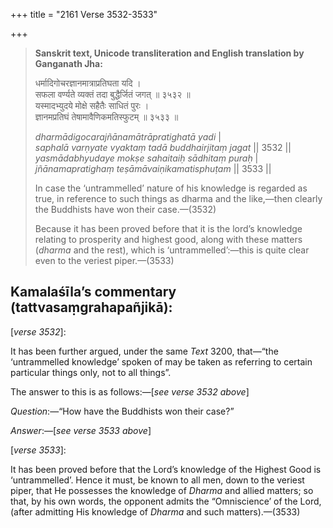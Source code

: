 +++
title = "2161 Verse 3532-3533"

+++
> **Sanskrit text, Unicode transliteration and English translation by Ganganath Jha:** 
>
> धर्मादिगोचरज्ञानमात्राप्रतिघता यदि ।  
> सफला वर्ण्यते व्यक्तं तदा बुद्धैर्जितं जगत् ॥ ३५३२ ॥  
> यस्मादभ्युदये मोक्षे सहैतैः साधितं पुरः ।  
> ज्ञानमप्रतिघं तेषामावैणिकमतिस्फुटम् ॥ ३५३३ ॥ 
>
> *dharmādigocarajñānamātrāpratighatā yadi* \|  
> *saphalā varṇyate vyaktaṃ tadā buddhairjitaṃ jagat* \|\| 3532 \|\|  
> *yasmādabhyudaye mokṣe sahaitaiḥ sādhitaṃ puraḥ* \|  
> *jñānamapratighaṃ teṣāmāvaiṇikamatisphuṭam* \|\| 3533 \|\| 
>
> In case the ‘untrammelled’ nature of his knowledge is regarded as true, in reference to such things as dharma and the like,—then clearly the Buddhists have won their case.—(3532) 
>
> Because it has been proved before that it is the lord’s knowledge relating to prosperity and highest good, along with these matters (*dharma* and the rest), which is ‘untrammelled’:—this is quite clear even to the veriest piper.—(3533)



## Kamalaśīla’s commentary (tattvasaṃgrahapañjikā):

[*verse 3532*]:

It has been further argued, under the same *Text* 3200, that—“the ‘untrammelled knowledge’ spoken of may be taken as referring to certain particular things only, not to all things”.

The answer to this is as follows:—[*see verse 3532 above*]

*Question*:—“How have the Buddhists won their case?”

*Answer*:—[*see verse 3533 above*]

[*verse 3533*]:

It has been proved before that the Lord’s knowledge of the Highest Good is ‘untrammelled’. Hence it must, be known to all men, down to the veriest piper, that He possesses the knowledge of *Dharma* and allied matters; so that, by his own words, the opponent admits the “Omniscience’ of the Lord, (after admitting His knowledge of *Dharma* and such matters).—(3533)


